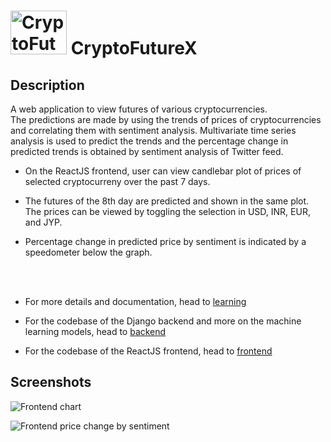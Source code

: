 <div>
  <h1>
    <img src="https://drive.google.com/uc?export=view&id=1QRKYXj1G_iC_TNUmVjput7McLgBTt_hi" alt="CryptoFutureX logo" width="90" height="70">
    </a>
    CryptoFutureX
  </h1>
</div>

## Description
A web application to view futures of various cryptocurrencies. <br>
The predictions are made by using the trends of prices of cryptocurrencies and correlating them with sentiment analysis. Multivariate time series analysis is used to predict the trends and the percentage change in predicted trends is obtained by sentiment analysis of Twitter feed.

* On the ReactJS frontend, user can view candlebar plot of prices of selected cryptocurreny over the past 7 days.

* The futures of the 8th day are predicted and shown in the same plot. The prices can be viewed by toggling the selection in USD, INR, EUR, and JYP.

* Percentage change in predicted price by sentiment is indicated by a speedometer below the graph.

<br>
<br>

* For more details and documentation, head to [learning](https://github.com/CryptoFutureX/learning)

* For the codebase of the Django backend and more on the machine learning models, head to [backend](https://github.com/CryptoFutureX/backend)

* For the codebase of the ReactJS frontend, head to [frontend](https://github.com/CryptoFutureX/frontend)

## Screenshots

![Frontend chart](https://drive.google.com/uc?export=view&id=1BatbWAlAM_YWOW8h1L7aGIuLmohXISBL)

![Frontend price change by sentiment](https://drive.google.com/uc?export=view&id=1eSv2hOyChO9syV-e279FsEajviKW_tod)
